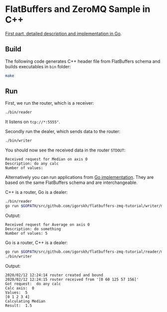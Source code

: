 # FlatBuffers and ZeroMQ Sample in C++

[First part, detailed description and implementation in Go](https://github.com/igorskh/flatbuffers-zmq-tutorial).

## Build
The following code generates C++ header file from FlatBuffers schema and builds executables in `bin` folder:
```bash
make
```

## Run
First, we run the router, which is a receiver:
```bash
./bin/reader
``` 

It listens on `tcp://*:5555"`.

Secondly run the dealer, which sends data to the router:
```bash
./bin/writer
```

You should now see the received data in the router `STDOUT`:
```text
Received request for Median on axis 0
Description: do any calc
Number of values: 
```

Alternatively you can run applications from [Go implementation](https://github.com/igorskh/flatbuffers-zmq-tutorial). They are based on the same FlatBuffers schema and are interchangeable. 

C++ is a router, Go is a dealer:
```bash
./bin/reader
go run $GOPATH/src/github.com/igorskh/flatbuffers-zmq-tutorial/writer/main.go
```

Output:
```text
Received request for Average on axis 0
Description: do something
Number of values: 5 
```

Go is a router, C++ is a dealer:
```bash
go run $GOPATH/src/github.com/igorskh/flatbuffers-zmq-tutorial/reader/main.go
./bin/writer
```

Output: 
```text
2020/02/12 12:24:14 router created and bound
2020/02/12 12:24:15 router received from '[0 60 125 57 156]'
Got request:  do any calc
Calc axis:  0
Values:  5
[0 1 2 3 4]
Calculating Median
Result:  1.5
```
